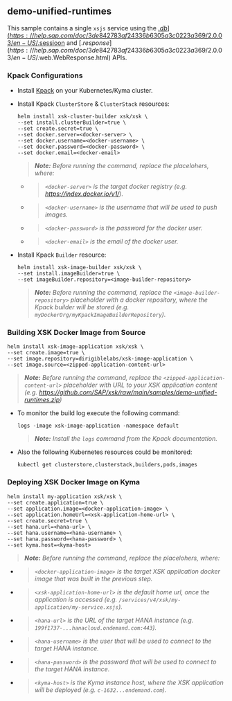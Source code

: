 ## demo-unified-runtimes

This sample contains a single `xsjs` service using the [$.db](https://help.sap.com/doc/3de842783af24336b6305a3c0223a369/2.0.03/en-US/%24.db.html), [$.sessioon](https://help.sap.com/doc/3de842783af24336b6305a3c0223a369/2.0.03/en-US/%24.session.html) and [$.response](https://help.sap.com/doc/3de842783af24336b6305a3c0223a369/2.0.03/en-US/$.web.WebResponse.html) APIs.

### Kpack Configurations

- Install [Kpack](https://github.com/pivotal/kpack) on your Kubernetes/Kyma cluster.
- Install Kpack `ClusterStore` & `ClusterStack` resources:
    ```
    helm install xsk-cluster-builder xsk/xsk \
    --set install.clusterBuilder=true \
    --set create.secret=true \
    --set docker.server=<docker-server> \
    --set docker.username=<docker-username> \
    --set docker.password=<docker-password> \
    --set docker.email=<docker-email>
    ```

    > _**Note:** Before running the command, replace the placelohers, where:_

    - > _`<docker-server>` is the target docker registry (e.g. https://index.docker.io/v1/)._
    
    - > _`<docker-username>` is the username that will be used to push images._
    
    - > _`<docker-password>` is the password for the docker user._
    
    - > _`<docker-email>` is the email of the docker user._

- Install Kpack `Builder` resource:
    ```
    helm install xsk-image-builder xsk/xsk \
    --set install.imageBuilder=true \
    --set imageBuilder.repository=<image-builder-repository>
    ```

    > _**Note:** Before running the command, replace the `<image-builder-repository>` placeholder with a docker repository, where the Kpack builder will be stored (e.g. `myDockerOrg/myKpackImageBuilderRepository`)._

### Building XSK Docker Image from Source

```
helm install xsk-image-application xsk/xsk \
--set create.image=true \
--set image.repository=dirigiblelabs/xsk-image-application \
--set image.source=<zipped-application-content-url>
```

> _**Note:** Before running the command, replace the `<zipped-application-content-url>` placeholder with URL to your XSK application content (e.g. https://github.com/SAP/xsk/raw/main/samples/demo-unified-runtimes.zip)_

- To monitor the build log execute the following command:

    ```
    logs -image xsk-image-application -namespace default
    ```

    > _**Note:** Install the `logs` command from the Kpack documentation._

- Also the following Kubernetes resources could be monitored:

    ```
    kubectl get clusterstore,clusterstack,builders,pods,images
    ```

### Deploying XSK Docker Image on Kyma

```
helm install my-application xsk/xsk \
--set create.application=true \
--set application.image=<docker-application-image> \
--set application.homeUrl=<xsk-application-home-url> \
--set create.secret=true \
--set hana.url=<hana-url> \
--set hana.username=<hana-username> \
--set hana.password=<hana-password> \
--set kyma.host=<kyma-host>
```

> _**Note:** Before running the command, replace the placelohers, where:_

- > _`<docker-application-image>` is the target XSK application docker image that was built in the previous step._

- > _`<xsk-application-home-url>` is the default home url, once the application is accessed (e.g. `/services/v4/xsk/my-application/my-service.xsjs`)._

- > _`<hana-url>` is the URL of the target HANA instance (e.g. `199f1737-...hanacloud.ondemand.com:443`)._

- > _`<hana-username>` is the user that will be used to connect to the target HANA instance._

- > _`<hana-password>` is the password that will be used to connect to the target HANA instance._

- > _`<kyma-host>` is the Kyma instance host, where the XSK application will be deployed (e.g. `c-1632...ondemand.com`)._